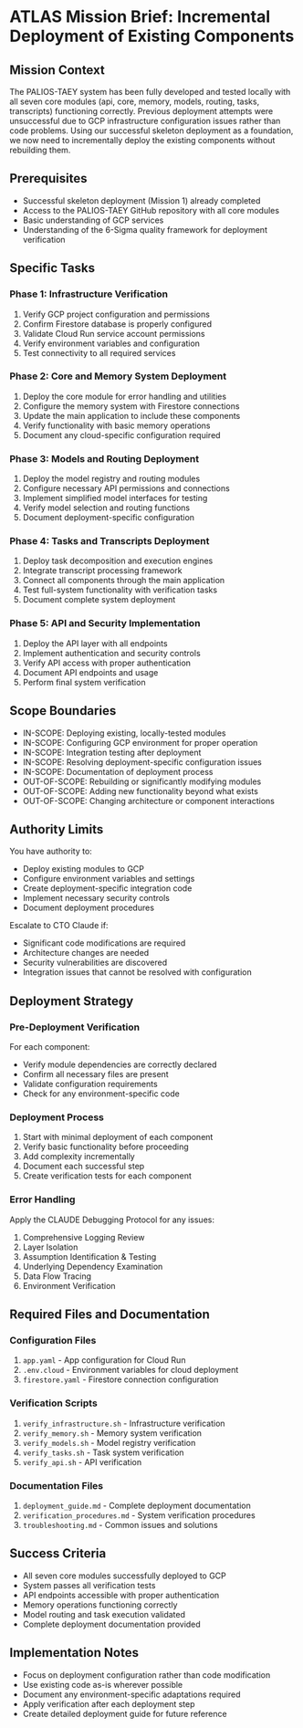 # ATLAS Mission Brief: Incremental Deployment of Existing Components

## Mission Context
The PALIOS-TAEY system has been fully developed and tested locally with all seven core modules (api, core, memory, models, routing, tasks, transcripts) functioning correctly. Previous deployment attempts were unsuccessful due to GCP infrastructure configuration issues rather than code problems. Using our successful skeleton deployment as a foundation, we now need to incrementally deploy the existing components without rebuilding them.

## Prerequisites
- Successful skeleton deployment (Mission 1) already completed
- Access to the PALIOS-TAEY GitHub repository with all core modules
- Basic understanding of GCP services
- Understanding of the 6-Sigma quality framework for deployment verification

## Specific Tasks

### Phase 1: Infrastructure Verification
1. Verify GCP project configuration and permissions
2. Confirm Firestore database is properly configured
3. Validate Cloud Run service account permissions
4. Verify environment variables and configuration
5. Test connectivity to all required services

### Phase 2: Core and Memory System Deployment
1. Deploy the core module for error handling and utilities
2. Configure the memory system with Firestore connections
3. Update the main application to include these components
4. Verify functionality with basic memory operations
5. Document any cloud-specific configuration required

### Phase 3: Models and Routing Deployment
1. Deploy the model registry and routing modules
2. Configure necessary API permissions and connections
3. Implement simplified model interfaces for testing
4. Verify model selection and routing functions
5. Document deployment-specific configuration

### Phase 4: Tasks and Transcripts Deployment
1. Deploy task decomposition and execution engines
2. Integrate transcript processing framework
3. Connect all components through the main application
4. Test full-system functionality with verification tasks
5. Document complete system deployment

### Phase 5: API and Security Implementation
1. Deploy the API layer with all endpoints
2. Implement authentication and security controls
3. Verify API access with proper authentication
4. Document API endpoints and usage
5. Perform final system verification

## Scope Boundaries
- IN-SCOPE: Deploying existing, locally-tested modules
- IN-SCOPE: Configuring GCP environment for proper operation
- IN-SCOPE: Integration testing after deployment
- IN-SCOPE: Resolving deployment-specific configuration issues
- IN-SCOPE: Documentation of deployment process
- OUT-OF-SCOPE: Rebuilding or significantly modifying modules
- OUT-OF-SCOPE: Adding new functionality beyond what exists
- OUT-OF-SCOPE: Changing architecture or component interactions

## Authority Limits
You have authority to:
- Deploy existing modules to GCP
- Configure environment variables and settings
- Create deployment-specific integration code
- Implement necessary security controls
- Document deployment procedures

Escalate to CTO Claude if:
- Significant code modifications are required
- Architecture changes are needed
- Security vulnerabilities are discovered
- Integration issues that cannot be resolved with configuration

## Deployment Strategy

### Pre-Deployment Verification
For each component:
- Verify module dependencies are correctly declared
- Confirm all necessary files are present
- Validate configuration requirements
- Check for any environment-specific code

### Deployment Process
1. Start with minimal deployment of each component
2. Verify basic functionality before proceeding
3. Add complexity incrementally
4. Document each successful step
5. Create verification tests for each component

### Error Handling
Apply the CLAUDE Debugging Protocol for any issues:
1. Comprehensive Logging Review
2. Layer Isolation
3. Assumption Identification & Testing
4. Underlying Dependency Examination
5. Data Flow Tracing
6. Environment Verification

## Required Files and Documentation

### Configuration Files
1. `app.yaml` - App configuration for Cloud Run
2. `.env.cloud` - Environment variables for cloud deployment
3. `firestore.yaml` - Firestore connection configuration

### Verification Scripts
1. `verify_infrastructure.sh` - Infrastructure verification
2. `verify_memory.sh` - Memory system verification
3. `verify_models.sh` - Model registry verification
4. `verify_tasks.sh` - Task system verification
5. `verify_api.sh` - API verification

### Documentation Files
1. `deployment_guide.md` - Complete deployment documentation
2. `verification_procedures.md` - System verification procedures
3. `troubleshooting.md` - Common issues and solutions

## Success Criteria
- All seven core modules successfully deployed to GCP
- System passes all verification tests
- API endpoints accessible with proper authentication
- Memory operations functioning correctly
- Model routing and task execution validated
- Complete deployment documentation provided

## Implementation Notes
- Focus on deployment configuration rather than code modification
- Use existing code as-is wherever possible
- Document any environment-specific adaptations required
- Apply verification after each deployment step
- Create detailed deployment guide for future reference
